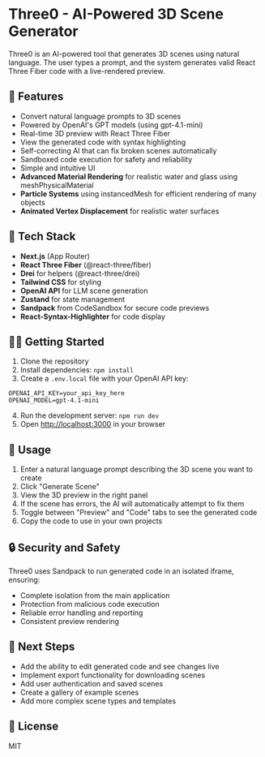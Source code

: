 <!-- -->

# Three0 - AI-Powered 3D Scene Generator

Three0 is an AI-powered tool that generates 3D scenes using natural language. The user types a prompt, and the system generates valid React Three Fiber code with a live-rendered preview.

## 🚀 Features

- Convert natural language prompts to 3D scenes
- Powered by OpenAI's GPT models (using gpt-4.1-mini)
- Real-time 3D preview with React Three Fiber
- View the generated code with syntax highlighting
- Self-correcting AI that can fix broken scenes automatically
- Sandboxed code execution for safety and reliability
- Simple and intuitive UI
- **Advanced Material Rendering** for realistic water and glass using meshPhysicalMaterial
- **Particle Systems** using instancedMesh for efficient rendering of many objects
- **Animated Vertex Displacement** for realistic water surfaces

## 🔧 Tech Stack

- **Next.js** (App Router)
- **React Three Fiber** (@react-three/fiber)
- **Drei** for helpers (@react-three/drei)
- **Tailwind CSS** for styling
- **OpenAI API** for LLM scene generation
- **Zustand** for state management
- **Sandpack** from CodeSandbox for secure code previews
- **React-Syntax-Highlighter** for code display

## 🏃‍♀️ Getting Started

1. Clone the repository
2. Install dependencies: `npm install`
3. Create a `.env.local` file with your OpenAI API key:
```
OPENAI_API_KEY=your_api_key_here
OPENAI_MODEL=gpt-4.1-mini
```
4. Run the development server: `npm run dev`
5. Open [http://localhost:3000](http://localhost:3000) in your browser

## 📝 Usage

1. Enter a natural language prompt describing the 3D scene you want to create
2. Click "Generate Scene"
3. View the 3D preview in the right panel
4. If the scene has errors, the AI will automatically attempt to fix them
5. Toggle between "Preview" and "Code" tabs to see the generated code
6. Copy the code to use in your own projects

## 🔒 Security and Safety

Three0 uses Sandpack to run generated code in an isolated iframe, ensuring:
- Complete isolation from the main application
- Protection from malicious code execution
- Reliable error handling and reporting
- Consistent preview rendering

## 🔨 Next Steps

- Add the ability to edit generated code and see changes live
- Implement export functionality for downloading scenes
- Add user authentication and saved scenes
- Create a gallery of example scenes
- Add more complex scene types and templates

## 📄 License

MIT
